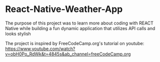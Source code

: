 # React-Native-Weather-App
 The purpose of this project was to learn more about coding with REACT Native while building a fun dynamic application that utilizes API calls and looks  stylish

 The project is inspired by FreeCodeCamp.org's tutorial on youtube: https://www.youtube.com/watch?v=obH0Po_RdWk&t=4845s&ab_channel=freeCodeCamp.org
